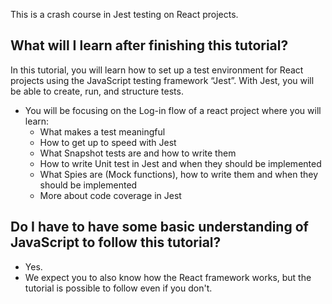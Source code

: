 This is a crash course in Jest testing on React projects.
 
## What will I learn after finishing this tutorial?
In this tutorial, you will learn how to set up a test environment for React projects using the JavaScript testing framework “Jest”. With Jest, you will be able to create, run, and structure tests.
-  You will be focusing on the Log-in flow of a react project where you will learn:
   - What makes a test meaningful
   - How to get up to speed with Jest
   - What Snapshot tests are and how to write them
   - How to write Unit test in Jest and when they should be implemented
   - What Spies are (Mock functions), how to write them and when they should be implemented
   - More about code coverage in Jest
 
## Do I have to have some basic understanding of JavaScript to follow this tutorial?
- Yes.
- We expect you to also know how the React framework works, but the tutorial is possible to follow even if you don't.